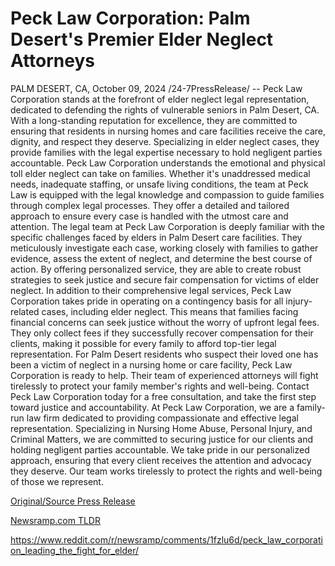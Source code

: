 # Peck Law Corporation: Palm Desert's Premier Elder Neglect Attorneys

PALM DESERT, CA, October 09, 2024 /24-7PressRelease/ -- Peck Law Corporation stands at the forefront of elder neglect legal representation, dedicated to defending the rights of vulnerable seniors in Palm Desert, CA. With a long-standing reputation for excellence, they are committed to ensuring that residents in nursing homes and care facilities receive the care, dignity, and respect they deserve. Specializing in elder neglect cases, they provide families with the legal expertise necessary to hold negligent parties accountable.  Peck Law Corporation understands the emotional and physical toll elder neglect can take on families. Whether it's unaddressed medical needs, inadequate staffing, or unsafe living conditions, the team at Peck Law is equipped with the legal knowledge and compassion to guide families through complex legal processes. They offer a detailed and tailored approach to ensure every case is handled with the utmost care and attention.  The legal team at Peck Law Corporation is deeply familiar with the specific challenges faced by elders in Palm Desert care facilities. They meticulously investigate each case, working closely with families to gather evidence, assess the extent of neglect, and determine the best course of action. By offering personalized service, they are able to create robust strategies to seek justice and secure fair compensation for victims of elder neglect.  In addition to their comprehensive legal services, Peck Law Corporation takes pride in operating on a contingency basis for all injury-related cases, including elder neglect. This means that families facing financial concerns can seek justice without the worry of upfront legal fees. They only collect fees if they successfully recover compensation for their clients, making it possible for every family to afford top-tier legal representation.  For Palm Desert residents who suspect their loved one has been a victim of neglect in a nursing home or care facility, Peck Law Corporation is ready to help. Their team of experienced attorneys will fight tirelessly to protect your family member's rights and well-being. Contact Peck Law Corporation today for a free consultation, and take the first step toward justice and accountability.  At Peck Law Corporation, we are a family-run law firm dedicated to providing compassionate and effective legal representation. Specializing in Nursing Home Abuse, Personal Injury, and Criminal Matters, we are committed to securing justice for our clients and holding negligent parties accountable. We take pride in our personalized approach, ensuring that every client receives the attention and advocacy they deserve. Our team works tirelessly to protect the rights and well-being of those we represent. 

[Original/Source Press Release](https://www.24-7pressrelease.com/press-release/515083/peck-law-corporation-palm-deserts-premier-elder-neglect-attorneys)
                    

[Newsramp.com TLDR](None) 

https://www.reddit.com/r/newsramp/comments/1fzlu6d/peck_law_corporation_leading_the_fight_for_elder/